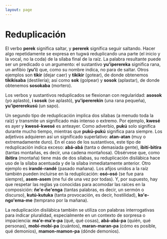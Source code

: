 ```yaml
---
layout: page
---
```


# Reduplicación

El verbo **perek** significa saltar, y **pererek** significa seguir saltando. Hacer algo repetidamente se expresa en tugwá reduplicando una parte (el inicio y la vocal, no la coda) de la sílaba final de la raíz. La palabra resultante puede ser un predicado o un argumento: el sustantivo **yu'iperereka** significa rana, un anfibio (**yu'i**) que, como su nombre indica, no para de saltar. Otros ejemplos son **tikir** (dejar caer) y **tikikir** (gotear), de donde obtenemos **tikikisaba** (destilería); así como **sok** (golpear) y **sosok** (aplastar), de donde obtenemos **sosokaba** (mortero).

Los verbos y sustantivos reduplicados se flexionan con regularidad: **asosok** (yo aplasto), **i sosok** (se aplastó), **yu'ipererekin** (una rana pequeña), **yu'ipererekusú** (un sapo).

Un segundo tipo de reduplicación implica dos sílabas (a menudo toda la raíz) y transmite un significado más intenso o extremo. Por ejemplo, **kwesé** es ayer y **kwesé-kwesé** es anteayer. Como adverbio, **pukú** solo significa durante mucho tiempo, mientras que **pukú-pukú** significa para siempre. Los adjetivos adquieren así un significado superlativo: **atan-atan** (muy o extremadamente duro). En el caso de los sustantivos, este tipo de reduplicación indica exceso: **abá-abá** (tanta o demasiada gente), **ibití-bitira** (tantas montañas, es decir, una cadena montañosa). Obsérvese que, como **ibitira** (montaña) tiene más de dos sílabas, su reduplicación disilábica hace uso de la sílaba acentuada y de la sílaba inmediatamente anterior. Otro ejemplo es **irandé-randé** (pasado mañana). Los afijos unidos a la raíz también pueden incluirse en la reduplicación: **osó-osó** (se fue para siempre), **asem-asem** (me fui de una vez por todas). Y, por supuesto, hay que respetar las reglas ya conocidas para acomodar las raíces en la composición: **ñe'e-ñe'enga** (tantas palabras, es decir, un sermón o discurso), **kutú-kutuka** (tanta provocación, es decir, hostilidad), **ko'e-ngo'ema-me** (temprano por la mañana).

La reduplicación disilábica también se utiliza con palabras interrogativas para indicar pluralidad, especialmente en un contexto de sorpresa o impaciencia: **ma'e-ma'e-pa** (qué, qué cosas), **abá-abá-pa** (quién, qué personas), **mobí-mobí-pa** (cuántos), **maran-maran-pa** (cómo es posible, qué demonios), **mamon-mamon-pa** (dónde demonios).
